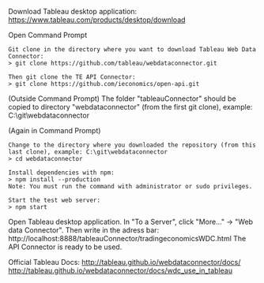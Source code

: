 Download Tableau desktop application: https://www.tableau.com/products/desktop/download

Open Command Prompt

    Git clone in the directory where you want to download Tableau Web Data Connector:
    > git clone https://github.com/tableau/webdataconnector.git

    Then git clone the TE API Connector:
    > git clone https://github.com/ieconomics/open-api.git

(Outside Command Prompt)
The folder "tableauConnector" should be copied to directory "webdataconnector" (from the first git clone), example: C:\git\webdataconnector

(Again in Command Prompt)

    Change to the directory where you downloaded the repository (from this last clone), example: C:\git\webdataconnector
    > cd webdataconnector

    Install dependencies with npm:
    > npm install --production
    Note: You must run the command with administrator or sudo privileges.

    Start the test web server:
    > npm start

Open Tableau desktop application. 
In "To a Server", click "More..." -> "Web data Connector". 
Then write in the adress bar: http://localhost:8888/tableauConnector/tradingeconomicsWDC.html
The API Connector is ready to be used.

Official Tableau Docs:
http://tableau.github.io/webdataconnector/docs/
http://tableau.github.io/webdataconnector/docs/wdc_use_in_tableau